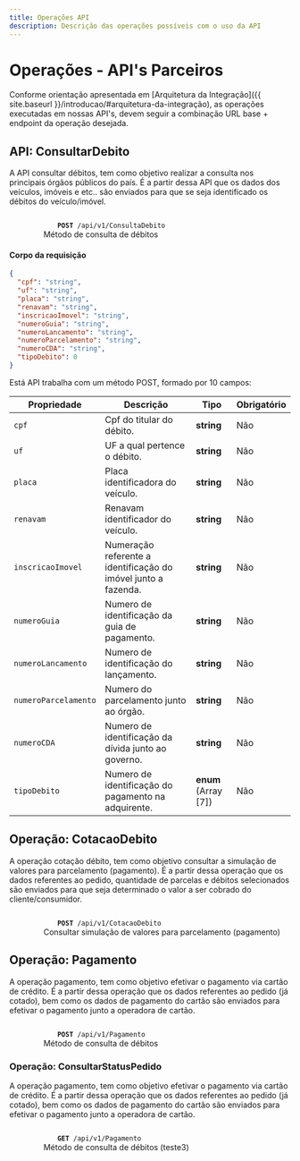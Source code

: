 ```yaml
---
title: Operações API
description: Descrição das operações possíveis com o uso da API
---
```


# Operações - API's Parceiros

Conforme orientação apresentada em [Arquitetura da Integração]({{ site.baseurl }}/introducao/#arquitetura-da-integração), as operações executadas em nossas API's, devem seguir a combinação URL base + endpoint da operação desejada.

## API: ConsultarDebito

A API consultar débitos, tem como objetivo realizar a consulta nos principais órgãos públicos do país. É a partir dessa API que os dados dos veículos, imóveis e etc.. são enviados para que se seja identificado os débitos do veículo/imóvel.

<section id="operacao">
<article class="post">
        <p>
        <code>
            <b>POST</b> /api/v1/ConsultaDebito
        </code> Método de consulta de débitos </p>
</article>
</section>

#### Corpo da requisição

```json
{
  "cpf": "string",
  "uf": "string",
  "placa": "string",
  "renavam": "string",
  "inscricaoImovel": "string",
  "numeroGuia": "string",
  "numeroLancamento": "string",
  "numeroParcelamento": "string",
  "numeroCDA": "string",
  "tipoDebito": 0
}
```
Está API trabalha com um método POST, formado por 10 campos:

|Propriedade|Descrição|Tipo|Obrigatório|
|---|---|---|---|
|`cpf`|Cpf do titular do débito.|**string**|Não|
|`uf`|UF a qual pertence o débito.|**string**|Não|
|`placa`|Placa identificadora do veículo.|**string**|Não|
|`renavam`|Renavam identificador do veículo.|**string**|Não|
|`inscricaoImovel`|Numeração referente a identificação do imóvel junto a fazenda. | **string** |Não|
|`numeroGuia`|Numero de identificação da guia de pagamento.|**string**|Não|
|`numeroLancamento`|Numero de identificação do lançamento.|**string**|Não|
|`numeroParcelamento`|Numero do parcelamento junto ao órgão.|**string**|Não|
|`numeroCDA`|Numero de identificação da dívida junto ao governo.|**string**|Não|
|`tipoDebito`|Numero de identificação do pagamento na adquirente.|**enum** (Array [7]) |Não|

## Operação: CotacaoDebito

A operação cotação débito, tem como objetivo consultar a simulação de valores para parcelamento (pagamento). É a partir dessa operação que os dados referentes ao pedido, quantidade de parcelas e débitos selecionados são enviados para que seja determinado o valor a ser cobrado do cliente/consumidor.

<section id="operacao">
<article class="post">
        <p>
        <code>
            <b>POST</b> /api/v1/CotacaoDebito
        </code> Consultar simulação de valores para parcelamento (pagamento) </p>
</article>
</section>

## Operação: Pagamento

A operação pagamento, tem como objetivo efetivar o pagamento via cartão de crédito. É a partir dessa operação que os dados referentes ao pedido (já cotado), bem como os dados de pagamento do cartão são enviados para efetivar o pagamento junto a operadora de cartão.

<section id="operacao">
<article class="post">
        <p>
        <code>
            <b>POST</b> /api/v1/Pagamento
        </code> Método de consulta de débitos </p>
</article>
</section>

### Operação: ConsultarStatusPedido

A operação pagamento, tem como objetivo efetivar o pagamento via cartão de crédito. É a partir dessa operação que os dados referentes ao pedido (já cotado), bem como os dados de pagamento do cartão são enviados para efetivar o pagamento junto a operadora de cartão.

<section id="operacao">
<article class="get">
        <p>
        <code>
            <b>GET</b> /api/v1/Pagamento
        </code> Método de consulta de débitos (teste3)</p>
</article>
</section>